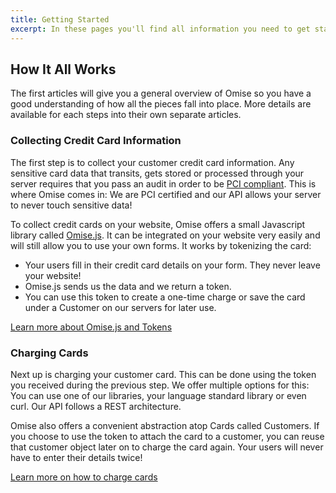 ```yaml
---
title: Getting Started
excerpt: In these pages you'll find all information you need to get started and start receiving payments on your website.
---
```


## How It All Works

The first articles will give you a general overview of Omise so you have a good understanding of how all the pieces fall into place. More details are available for each steps into their own separate articles.

### Collecting Credit Card Information

The first step is to collect your customer credit card information. Any sensitive card data that transits, gets stored or processed through your server requires that you pass an audit in order to be [PCI compliant](https://www.pcisecuritystandards.org/security_standards/documents.php?agreements=pcidss&association=pcidss).
This is where Omise comes in: We are PCI certified and our API allows your server to never touch sensitive data!

To collect credit cards on your website, Omise offers a small Javascript library called [Omise.js](https://github.com/omise/omise.js). It can be integrated on your website very easily and will still allow you to use your own forms.
It works by tokenizing the card:

*  Your users fill in their credit card details on your form. They never leave your website!
*  Omise.js sends us the data and we return a token.
*  You can use this token to create a one-time charge or save the card under a Customer on our servers for later use.

[Learn more about Omise.js and Tokens](./collecting-card-information.html)

### Charging Cards

Next up is charging your customer card. This can be done using the token you received during the previous step. We offer multiple options for this: You can use one of our libraries, your language standard library or even curl. Our API follows a REST architecture.

Omise also offers a convenient abstraction atop Cards called Customers. If you choose to use the token to attach the card to a customer, you can reuse that customer object later on to charge the card again. Your users will never have to enter their details twice!

[Learn more on how to charge cards](./charging-cards.html)
